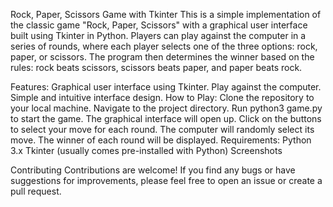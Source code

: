 Rock, Paper, Scissors Game with Tkinter
This is a simple implementation of the classic game "Rock, Paper, Scissors" with a graphical user interface built using Tkinter in Python. Players can play against the computer in a series of rounds, where each player selects one of the three options: rock, paper, or scissors. The program then determines the winner based on the rules: rock beats scissors, scissors beats paper, and paper beats rock.

Features:
Graphical user interface using Tkinter.
Play against the computer.
Simple and intuitive interface design.
How to Play:
Clone the repository to your local machine.
Navigate to the project directory.
Run python3 game.py to start the game.
The graphical interface will open up.
Click on the buttons to select your move for each round.
The computer will randomly select its move.
The winner of each round will be displayed.
Requirements:
Python 3.x
Tkinter (usually comes pre-installed with Python)
Screenshots

Contributing
Contributions are welcome! If you find any bugs or have suggestions for improvements, please feel free to open an issue or create a pull request.
